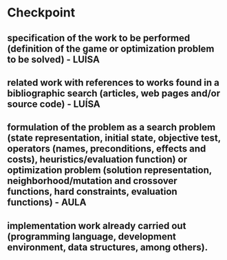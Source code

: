 # Checkpoint
## specification of the work to be performed (definition of the game or optimization problem to be solved) - LUÍSA

## related work with references to works found in a bibliographic search (articles, web pages and/or source code) - LUÍSA

## formulation of the problem as a search problem (state representation, initial state, objective test, operators (names, preconditions, effects and costs), heuristics/evaluation function) or optimization problem (solution representation, neighborhood/mutation and crossover functions, hard constraints, evaluation functions) - AULA

## implementation work already carried out (programming language, development environment, data structures, among others).